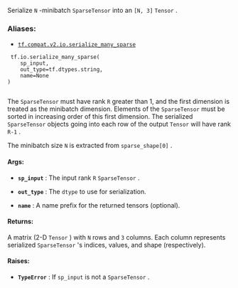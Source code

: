 Serialize  `N` -minibatch  `SparseTensor`  into an  `[N, 3]`   `Tensor` .



### Aliases:

- [ `tf.compat.v2.io.serialize_many_sparse` ](/api_docs/python/tf/io/serialize_many_sparse)



```
 tf.io.serialize_many_sparse(
    sp_input,
    out_type=tf.dtypes.string,
    name=None
)
 
```

The  `SparseTensor`  must have rank  `R`  greater than 1, and the first dimension
is treated as the minibatch dimension.  Elements of the  `SparseTensor` 
must be sorted in increasing order of this first dimension.  The serialized
 `SparseTensor`  objects going into each row of the output  `Tensor`  will have
rank  `R-1` .

The minibatch size  `N`  is extracted from  `sparse_shape[0]` .



#### Args:

- **`sp_input`** : The input rank  `R`   `SparseTensor` .

- **`out_type`** : The  `dtype`  to use for serialization.

- **`name`** : A name prefix for the returned tensors (optional).



#### Returns:
A matrix (2-D  `Tensor` ) with  `N`  rows and  `3`  columns. Each column
represents serialized  `SparseTensor` 's indices, values, and shape
(respectively).



#### Raises:

- **`TypeError`** : If  `sp_input`  is not a  `SparseTensor` .

